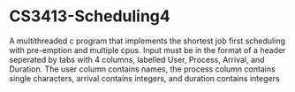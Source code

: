 # CS3413-Scheduling4
A multithreaded c program that implements the shortest job first scheduling with pre-emption and multiple cpus.  Input must be in the format of a header seperated by tabs with 4 columns, labelled User, Process, Arrival, and Duration.  The user column contains names, the process column contains single characters, arrival contains integers, and duration contains integers
